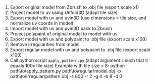 1. Export original model from Zbrush to .obj file (export scale x1)
2. Project model to uv using Unfold3D (adapt tile size)
3. Export model with uv and uvin3D (use dimensions = tile size, and normalize uv coords in model)
4. Import model with uv and uvin3D back to Zbrush
5. Project polypaint of original model to model with uv
6. Export model with uv and polypaint to .obj file (export scale x100)
7. Remove irregularities from model
8. Export regular model with uv and polypaint to .obj file (export scale x100)
9. Call python script `apply_pattern.py` (adapt argument `s` such that it equals 100x tile size)
Example with tile size = 8:
	python path\to\apply_pattern.py path\to\regular\model.obj -p path\to\irregular\pattern.obj -s 800 -r 2 -g 4 -b 8 -d 0
